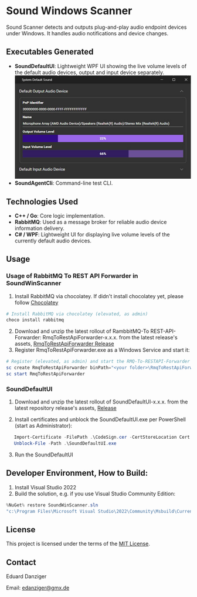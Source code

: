 # Sound Windows Scanner

Sound Scanner detects and outputs plug-and-play audio endpoint devices under Windows. It handles audio notifications and device changes.

## Executables Generated

- **SoundDefaultUI**: Lightweight WPF UI showing the live volume levels of the default audio devices, output and input device separately.
  ![SoundDefaultUI screenshot](202509011440SoundDefaultUI.jpg)
- **SoundAgentCli**: Command-line test CLI.

## Technologies Used

- **C++ / Go**: Core logic implementation.
- **RabbitMQ**: Used as a message broker for reliable audio device information delivery.
- **C# / WPF**: Lightweight UI for displaying live volume levels of the currently default audio devices.

## Usage

### Usage of RabbitMQ To REST API Forwarder in SoundWinScanner

1. Install RabbitMQ via chocolatey. If didn't install chocolatey yet, please follow [Chocolatey](https://chocolatey.org/install)

```powershell
# Install RabbitMQ via chocolatey (elevated, as admin)
choco install rabbitmq
```

2. Download and unzip the latest rollout of RambbitMQ-To REST-API-Forwarder: RmqToRestApiForwarder-x.x.x. from
the latest release's assets, [RmqToRestApiForwarder Release](https://github.com/eduarddanziger/rmq-to-rest-api-forwarder/releases/latest)
3. Register RmqToRestApiForwarder.exe as a Windows Service and start it:

```powershell
# Register (elevated, as admin) and start the RMQ-To-RESTAPI-Forwarder Windows Service
sc create RmqToRestApiForwarder binPath="<your folder>\RmqToRestApiForwarder.exe" start=auto
sc start RmqToRestApiForwarder
```

### SoundDefaultUI
1. Download and unzip the latest rollout of SoundDefaultUI-x.x.x. from the latest repository
release's assets, [Release](https://github.com/eduarddanziger/SoundWinScanner/releases/latest)

2. Install certificates and unblock the SoundDefaultUI.exe per PowerShell (start as Administrator):

```powershell
   Import-Certificate -FilePath .\CodeSign.cer -CertStoreLocation Cert:\LocalMachine\Root
   Unblock-File -Path .\SoundDefaultUI.exe
```
3. Run the SoundDefaultUI

## Developer Environment, How to Build:

1. Install Visual Studio 2022
2. Build the solution, e.g. if you use Visual Studio Community Edition:
```powershell
%NuGet% restore SoundWinScanner.sln
"c:\Program Files\Microsoft Visual Studio\2022\Community\Msbuild\Current\Bin\MSBuild.exe" SoundWinScanner.sln /p:Configuration=Release /target:Rebuild -restore
```

## License

This project is licensed under the terms of the [MIT License](LICENSE).

## Contact

Eduard Danziger

Email: [edanziger@gmx.de](mailto:edanziger@gmx.de)
